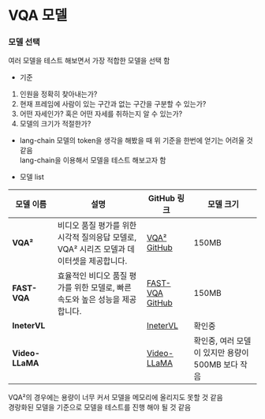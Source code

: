 # VQA 모델

### 모델 선택

여러 모델을 테스트 해보면서 가장 적합한 모델을 선택 함  

* 기준
1. 인원을 정확히 찾아내는가?
2. 현재 프레임에 사람이 있는 구간과 없는 구간을 구분할 수 있는가?
3. 어떤 자세인가? 혹은 어떤 자세를 취하는지 알 수 있는가?
4. 모델의 크기가 적절한가?

* lang-chain
모델의 token을 생각을 해봤을 때 위 기준을 한번에 얻기는 어려울 것 같음  
lang-chain을 이용해서 모델을 테스트 해보고자 함  


* 모델 list

| 모델 이름     | 설명                                                                       | GitHub 링크                                                                                  | 모델 크기 |
|---------------|----------------------------------------------------------------------------|----------------------------------------------------------------------------------------------|-----------|
| **VQA²**    | 비디오 품질 평가를 위한 시각적 질의응답 모델로, VQA² 시리즈 모델과 데이터셋을 제공합니다. | [VQA² GitHub](https://github.com/Q-Future/Visual-Question-Answering-for-Video-Quality-Assessment) | 150MB     |
| **FAST-VQA**| 효율적인 비디오 품질 평가를 위한 모델로, 빠른 속도와 높은 성능을 제공합니다.       | [FAST-VQA GitHub](https://github.com/VQAssessment/FAST-VQA-and-FasterVQA)                      | 150MB     |
| **IneterVL** |                                                                            | [IneterVL](https://github.com/OpenGVLab/InternVL)                                              | 확인중    |
| **Video-LLaMA** |                                                                            | [Video-LLaMA](https://github.com/DAMO-NLP-SG/Video-LLaMA)                                      | 확인중, 여러 모델이 있지만 용량이 500MB 보다 작음 |

VQA²의 경우에는 용량이 너무 커서 모델을 메모리에 올리지도 못할 것 같음    
경랑화된 모델을 기준으로 모델을 테스트를 진행 해야 될 것 같음  
